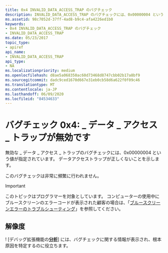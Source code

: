 ```yaml
---
title: 0x4 INVALID_DATA_ACCESS_TRAP のバグチェック
description: INVALID_DATA_ACCESS_TRAP のバグチェックには、0x00000004 という値があります。このバグチェックは非常に頻繁に行われません。
ms.assetid: 98c7052d-37ff-4ad8-b9c4-afa4226ed1b0
keywords:
- 0x4 INVALID_DATA_ACCESS_TRAP のバグチェック
- INVALID_DATA_ACCESS_TRAP
ms.date: 05/23/2017
topic_type:
- apiref
api_name:
- INVALID_DATA_ACCESS_TRAP
api_type:
- NA
ms.localizationpriority: medium
ms.openlocfilehash: d8ae5a068350ac60d73468d8747cbb02b17a8bf9
ms.sourcegitcommit: dadc9ced1670d667e31eb0cb58d6a622f0f09c46
ms.translationtype: MT
ms.contentlocale: ja-JP
ms.lasthandoff: 06/09/2020
ms.locfileid: "84534633"
---
```

# <a name="bug-check-0x4-invalid_data_access_trap"></a>バグチェック 0x4: \_ データ \_ アクセス \_ トラップが無効です


無効な \_ データ \_ アクセス \_ トラップのバグチェックには、0x00000004 という値が指定されています。 データアクセストラップが正しくないことを示します。

このバグチェックは非常に頻繁に行われません。

> [!IMPORTANT]
> このトピックはプログラマーを対象としています。 コンピューターの使用中にブルースクリーンのエラーコードが表示された顧客の場合は、「[ブルースクリーンエラーのトラブルシューティング](https://www.windows.com/stopcode)」を参照してください。



## <a name="resolution"></a>解像度

! [デバッグ拡張機能の[**分析**](-analyze.md)] には、バグチェックに関する情報が表示され、根本原因を特定するのに役立ちます。
 

 




